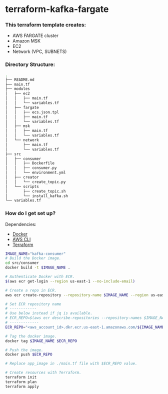 # terraform-kafka-fargate #

### This terraform template creates:
- AWS FARGATE cluster
- Amazon MSK
- EC2
- Network (VPC, SUBNETS)

### Directory Structure:
```sh
.
├── README.md
├── main.tf
├── modules
│   ├── ec2
│   │   ├── main.tf
│   │   └── variables.tf
│   ├── fargate
│   │   ├── ecs.json.tpl
│   │   ├── main.tf
│   │   └── variables.tf
│   ├── msk
│   │   ├── main.tf
│   │   └── variables.tf
│   └── network
│       ├── main.tf
│       └── variables.tf
├── src
│   ├── consumer
│   │   ├── Dockerfile
│   │   ├── consumer.py
│   │   └── environment.yml
│   ├── creator
│   │   └── create_topic.py
│   └── scripts
│       ├── create_topic.sh
│       └── install_kafka.sh
└── variables.tf
```


### How do I get set up?

Dependencies:
- [Docker](https://docs.docker.com/get-docker/)
- [AWS CLI](https://docs.aws.amazon.com/cli/latest/userguide/cli-chap-install.html)
- [Terraform](https://www.terraform.io/downloads.html)


``` sh
IMAGE_NAME="kafka-consumer"
# Build the Docker image.
cd src/consumer
docker build -t $IMAGE_NAME .

# Authenticate Docker with ECR.
$(aws ecr get-login --region us-east-1 --no-include-email)

# Create a repo in ECR.
aws ecr create-repository --repository-name $IMAGE_NAME --region us-east-1

# Set ECR repository name
# ------------
# Use below instead if jq is available.
# ECR_REPO=$(aws ecr describe-repositories --repository-names $IMAGE_NAME | jq '.repositories[0].repositoryUri')
# -------------
ECR_REPO="<aws_account_id>.dkr.ecr.us-east-1.amazonaws.com/${IMAGE_NAME}"

# Tag the docker image.
docker tag $IMAGE_NAME $ECR_REPO 

# Push the image.
docker push $ECR_REPO 

# Replace app_image in ./main.tf file with $ECR_REPO value.

# Create resources with Terraform.
terraform init
terraform plan
terraform apply
```